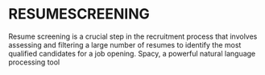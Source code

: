 # RESUMESCREENING
Resume screening is a crucial step in the recruitment process that involves assessing and filtering a large number of resumes to identify the most qualified candidates for a job opening. Spacy, a powerful natural language processing tool
